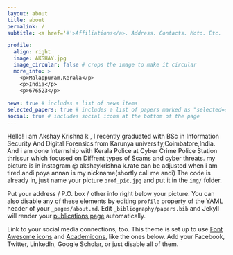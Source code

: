 ```yaml
---
layout: about
title: about
permalink: /
subtitle: <a href='#'>Affiliations</a>. Address. Contacts. Moto. Etc.

profile:
  align: right
  image: AKSHAY.jpg
  image_circular: false # crops the image to make it circular
  more_info: >
    <p>Malappuram,Kerala</p>
    <p>India</p>
    <p>676523</p>
 
news: true # includes a list of news items
selected_papers: true # includes a list of papers marked as "selected={true}"
social: true # includes social icons at the bottom of the page
---
```


Hello! i am Akshay Krishna k , I recently graduated with BSc in Information Security And Digital Forensics from Karunya university,Coimbatore,India. And i am done Internship with Kerala Police at Cyber Crime Police Station thrissur which focused on Diffrent types of Scams and cyber threats.   my picture is in instagram @ akshaykrishna k.rate can be adjusted when i am tired.andi poya annan is my nickname(shortly call me andi) The code is already in, just name your picture `prof_pic.jpg` and put it in the `img/` folder.

Put your address / P.O. box / other info right below your picture. You can also disable any of these elements by editing `profile` property of the YAML header of your `_pages/about.md`. Edit `_bibliography/papers.bib` and Jekyll will render your [publications page](/al-folio/publications/) automatically.

Link to your social media connections, too. This theme is set up to use [Font Awesome icons](https://fontawesome.com/) and [Academicons](https://jpswalsh.github.io/academicons/), like the ones below. Add your Facebook, Twitter, LinkedIn, Google Scholar, or just disable all of them.
